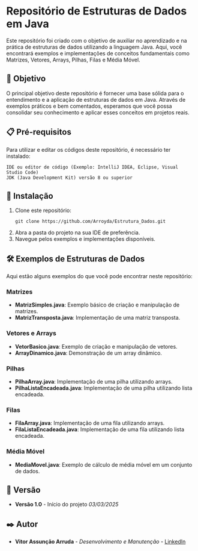 # Repositório de Estruturas de Dados em Java

Este repositório foi criado com o objetivo de auxiliar no aprendizado e na prática de estruturas de dados utilizando a linguagem Java. Aqui, você encontrará exemplos e implementações de conceitos fundamentais como Matrizes, Vetores, Arrays, Pilhas, Filas e Média Móvel.

## 🚀 Objetivo

O principal objetivo deste repositório é fornecer uma base sólida para o entendimento e a aplicação de estruturas de dados em Java. Através de exemplos práticos e bem comentados, esperamos que você possa consolidar seu conhecimento e aplicar esses conceitos em projetos reais.

## 📋 Pré-requisitos

Para utilizar e editar os códigos deste repositório, é necessário ter instalado:

```
IDE ou editor de código (Exemplo: IntelliJ IDEA, Eclipse, Visual Studio Code)
JDK (Java Development Kit) versão 8 ou superior
```

## 🔧 Instalação

1. Clone este repositório:
   ```
   git clone https://github.com/Arroyda/Estrutura_Dados.git
   ```
2. Abra a pasta do projeto na sua IDE de preferência.
3. Navegue pelos exemplos e implementações disponíveis.

## 🛠️ Exemplos de Estruturas de Dados

Aqui estão alguns exemplos do que você pode encontrar neste repositório:

### Matrizes
- **MatrizSimples.java**: Exemplo básico de criação e manipulação de matrizes.
- **MatrizTransposta.java**: Implementação de uma matriz transposta.

### Vetores e Arrays
- **VetorBasico.java**: Exemplo de criação e manipulação de vetores.
- **ArrayDinamico.java**: Demonstração de um array dinâmico.

### Pilhas
- **PilhaArray.java**: Implementação de uma pilha utilizando arrays.
- **PilhaListaEncadeada.java**: Implementação de uma pilha utilizando lista encadeada.

### Filas
- **FilaArray.java**: Implementação de uma fila utilizando arrays.
- **FilaListaEncadeada.java**: Implementação de uma fila utilizando lista encadeada.

### Média Móvel
- **MediaMovel.java**: Exemplo de cálculo de média móvel em um conjunto de dados.

## 📌 Versão

- **Versão 1.0** - Início do projeto *03/03/2025*

## ✒️ Autor

- **Vitor Assunção Arruda** - *Desenvolvimento e Manutenção* - [LinkedIn](https://www.linkedin.com/in/arruda-vitor/)
